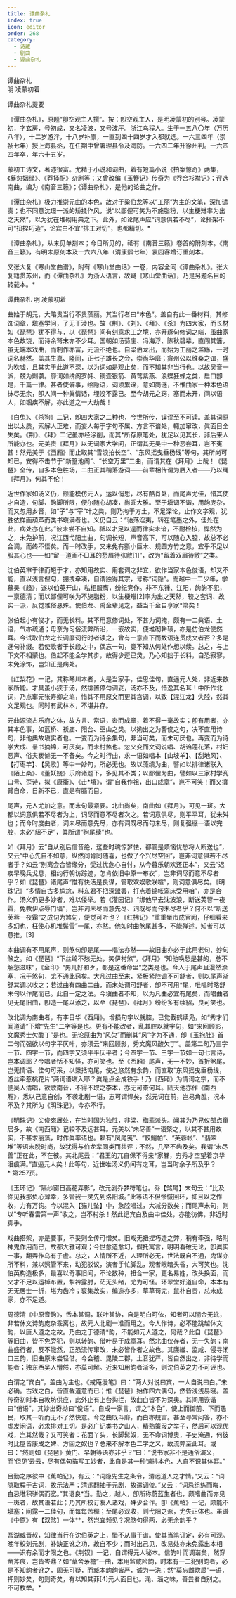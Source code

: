 ```yaml
---
title: 谭曲杂札
index: true
icon: editor
order: 268
category:
  - 诗藏
  - 剧曲
  - 谭曲杂札
---
```


谭曲杂札  
明 凌蒙初着  

谭曲杂札提要  
  
《谭曲杂札》，原题“卽空观主人撰”。按：卽空观主人，是明凌蒙初的别号。凌蒙初，字玄房，号初成，又名凌波，又号波厈。浙江乌程人。生于一五八〇年（万历八年），十二岁游泮，十八岁补廪，一直到四十四岁才入都就选。一六三四年（崇祯七年）授上海县丞，在任期中曾署理县令及海防。一六四二年升徐州判。一六四四年卒，年六十五岁。  
  
蒙初工诗文，著述很富。尤精于小说和词曲，着有短篇小说《拍案惊奇》两集，《蓦忽姻缘》、《莽择配》杂剧等；又曾改编《玉簪记》传奇为《乔合衫襟记》；评选南曲，编为《南音三籁》；《谭曲杂札》，是他的论曲之作。  
  
《谭曲杂札》极力推崇元曲的本色，故对于梁伯龙等以“工丽”为主的文笔，深加谴责；也不同意沈璟一派的矫揉作风，说“以鄙俚可笑为不施脂粉，以生梗雉率为出之天然”，以为犹在堆砌用典之下。此外，如论尾声应“词意俱若不尽”，论搭架不可“扭捏巧造”，论宾白不宜“排工对切”，也都精切。\*  

《谭曲杂札》，从未见单刻本；今日所见的，祗有《南音三籁》卷首的附刻本。《南音三籁》，有明末原刻本及一六六八年（清康熙七年）袁园客增订重刻本。  
  
又张大复《寒山堂曲谱》，附有《寒山堂曲话》一卷，内容全同《谭曲杂札》。张大复籍贯苏州，而《谭曲杂札》为浙人语言，故疑《寒山堂曲话》，乃是另题名目的转载本。\*  

谭曲杂札                    明 凌蒙初着  
  
曲始于胡元，大略贵当行不贵藻丽。其当行者曰“本色”。盖自有此一番材料，其修饰词章，塡塞学问，了无干涉也。故《荆》、《刘》、《拜》、《杀》为四大家，而长材如《琵琶》犹不得与，以《琵琶》间有刻意求工之境，亦开琢句修词之端，虽曲家本色故饶，而诗余弩末亦不少耳。国朝如汤菊庄、冯海浮、陈秋碧辈，直闯其籓，虽无端本戏曲，而制作亦富，元派不绝也。自梁伯龙出，而始为工丽之滥觞，一时词名赫然。盖其生嘉、隆间，正七子雄长之会，崇尚华靡；弇州公以维桑之谊，盛为吹嘘，且其实于此道不深，以为词如是观止矣，而不知其非当行也。以故吴音一派，兢为剿袭。靡词如绣阁罗帏、铜壶银箭、黄莺紫燕、浪蝶狂蜂之类，启口卽是，千篇一律。甚者使僻事，绘隐语，词须累诠，意如商谜，不惟曲家一种本色语抹尽无余，卽人间一种眞情话，埋没不露已。至今胡元之窍，塞而未开，间以语人，如锢疾不解，亦此道之一大劫哉！  
  
《白兔》、《杀狗》二记，卽四大家之二种也，今世所传，误谬至不可读。盖其词原出以太质，索解人正难，而妄人每于字句不属、方言不谙处，輙加窜改，眞面目全失矣。《荆》、《拜》二记虽亦经涂削，而其\*所存原笔处，犹足以见其长，非后来人所能办也。元美责《拜月》以无词家大学问，正谓其无吴中一种恶套耳，岂不寃甚！然元美于《西厢》而止取其“雪浪拍长空”、“东风摇曳垂杨线”等句，其所尚可知已，安得不击节于“新篁池阁”、“长空万里”二曲，而谓其在《拜月》上哉！《琵琶》全传，自多本色胜场，二曲正其稍落游词——前辈相传谓为赝入者——乃以绳《拜月》，何其不伦！  

近世作家如汤义仍，颇能模仿元人，运以俏思，尽有酷肖处，而尾声尤佳，惜其使才自造，句脚、韵脚所限，便尔随心胡凑，尚乖大雅。至于塡调不谐，用韵庞杂，而又忽用乡音，如“子”与“宰”叶之类，则乃拘于方土，不足深论，止作文字观，犹胜依样画葫芦而类书塡满者也。义仍自云：“骀荡淫夷，转在笔墨之外，佳处在此，病处亦在此。”彼未尝不自知。祗以才足以逞而律实未谙，不耐检核，悍然为之，未免护前，况江西弋阳土曲，句调长短，声音高下，可以随心入腔，故总不必合调，而终不悟矣。而一时改手，又未免有斵小巨木、规圆方竹之意，宜乎不足以服其心也——如“留一道画不□耳的愁眉待张敞[1]”，改为“留着双眉待敞”之类。  
  
沈伯英审于律而短于才，亦知用故实、用套词之非宜，欲作当家本色俊语，却又不能，直以浅言俚句，掤拽牵凑，自谓独得其宗，号称“词隐”。而越中一二少年，学慕吴《趋》，遂以伯英开山，私相服膺，纷纭竞作。非不东锺、江阳，韵韵不犯，一禀德清；而以鄙俚可咲为不施脂粉，以生梗雉[2]率为出之天然，较之套词、故实一派，反觉雅俗悬殊。使伯龙、禹金辈见之，益当千金自享家\*箒矣！  
  
张伯起小有俊才，而无长料。其不用意修词处，不甚为词掩，颇有一二眞语、土语，气亦疏通；毋奈为习俗流弊所沿，一嵌故实，便堆砌軿辏，亦是仿伯龙使然耳。今试取伯龙之长调靡词行时者读之，曾有一意直下而数语连贯成文者否？多是逐句补缀。若使歌者于长段之中，偶忘一句，竟不知从何处作想以续。总之，与上下文不相蒙也。伯起不能全学其步，故得少逗已灵，乃心知拙于长料，自恐寂寥，未免涂饰，岂知正是病处。  
  
《红梨花》一记，其称琴川本者，大是当家手，佳思佳句，直逼元人处，非近来数家所能。才具虽小狭于汤，然排置停匀调妥，汤亦不及，惜逸其名耳！中所作北词，乃点窜元张寿卿之笔，惜其不用原文而更其宫调，以致【混江龙】失腔，然其文足观也。同时有武林本，不堪并存。  
  
元曲源流古乐府之体，故方言、常语，沓而成章，着不得一毫故实；卽有用者，亦其本色事，如蓝桥、袄庙、阳台、巫山之类。以拗出之为警俊之句，决不直用诗句，非他典故塡实者也。一变而为诗余集句，非当可矣，而未可厌也。再变而为诗学大成、羣书摘锦，可厌矣，而未村煞也。忽又变而文词说唱、胡诌莲花落，村妇恶声、俗夫亵谑无一不备矣。今之时行曲，求一语如唱本【山坡羊】、【刮地风】、【打枣竿】、【吴歌】等中一妙句，所必无也。故以藻缋为曲，譬如以排律诸联入《陌上桑》、《董妖娆》乐府诸题下，多见其不类；以鄙俚为曲，譬如以三家村学究口号、歪诗，拟《康衢》、《击\*壤》，谓“自我作祖，出口成章”，岂不可笑！而又攘臂自命，日新不已，直是有腼而目。  

尾声，元人尤加之意。而末句最紧要。北曲尚矣，南曲如《拜月》，可见一斑。大都以词意俱若不尽者为上，词尽而意不尽者次之。若词意俱尽，则平平耳，犹未舛也；而今时度曲者，词未尽而意先尽，亦有词既尽而句未尽，则复强缀一语以完腔，未必“貂不足”，眞所谓“狗尾续”也。  
  
如《拜月》云“自从别后信音绝，这些时魂惊梦怯，都管是烦恼忧愁将人断送也”，又云“中心先自不如意，纵然间肯同随喜，也做了个兴尽空回”，岂非词意俱若不尽者乎？如云“别离会合皆缘分，受过忧危心自忖，从今暮乐朝欢还正本”，又云“迟疾早晚兵戈息，相约行朝访踪迹，怎肯依旧中原一布衣”，岂非词尽而意不尽者乎？如《琵琶》诸尾声“惟有快活是良谋，管取欢娱歌咲喧”，则词意俱尽矣。《明珠记》“多情自古多尴尬，料东君不把深盟罢，打点着锦帐鸾床受用咱”，亦是合作。汤义仍更多妙者，难以偻举。若《灌园记》“绑他早去沈波浪，断送芙蓉一夜霜，免教伊点辱门墙”，岂非词未尽而意先尽、词既尽而句未尽者乎？何不以“断送芙蓉一夜霜”之成句为煞句，便觉可听也？《红拂记》“重重蜃市成官阙，仔细看来多幻也，枉使心机堆鬓雪”一尾，亦然。他如时曲煞尾甚多，不能殚述。知者可以意推。[3]  

本曲调有不用尾声，则煞句卽是尾——唱法亦然——故旧曲亦必于此用老句、妙句煞之。如《琵琶》“下丝纶不愁无处，笑伊村煞”，《拜月》“知他唤愁是甚的，总不解愁滋味”，《金印》“男儿好和歹，都是这番命里”之类是也。今人于尾声且漫然涂塞，况于煞句，尤不通此窍矣。大凡过曲至末，紧板紧腔调不可舒者，则以尾声渐舒其调以收之；若过曲有四曲二曲，而末处调可舒者，卽不可用\*尾，唯唱时略舒末句以作尾而已。此自一定之法。今塡曲者不知，以为凡曲必宜有尾矣，而唱曲者见无尾旧曲，卽造一尾以添之，以至《琵琶》、《拜月》纷纷多有续貂，良可笑也。  

改北调为南曲者，有李日华《西厢》。增损句字以就腔，已觉截鹤续凫，如“秀才们闻道请”下增“先生”二字等是也。更有不能改者，乱其腔以就字句，如“来回顾影，文魔秀士欠酸丁”是也。无论原曲为“风欠”而删其“风”字为不通，卽《玉抱肚》首二句而强欲以句字平仄叶，亦须云“来回顾影，秀文魔风酸欠丁”。盖第二句乃三字一节、四字一节，而四字又须平平仄平者；今四字一节、三字一节如一句七言诗，岂本调耶？今唱者恬不知怪，亦可笑也。至《西厢》尾声，无一不妙，首折煞尾，岂无情语、佳句可采，以檃括南尾，使之悠然有余韵，而直取“东风摇曳垂杨线，游丝牵惹桃花片”两词语塡入耶？眞是点金成铁手！乃《西厢》为情词之宗，而不便吴人清唱，欲歌南音，不得不取之李本，亦无可柰何耳。陆天池亦作《南西厢》，悉以己意自创，不袭北剧一语，志可谓悍矣，然元词在前，岂易角胜，况本不及？其所为《明珠记》，今亦不行。  
  
《明珠记》尖俊宛展处，在当时固为独胜，非梁、梅辈派头。闻其为乃兄仪部点窜居多，故《南西厢》记较不及远甚耳。元美以“未尽善”一语槩之，以其不甚用故实，不甚求丽藻，时作眞率语也。赖有“凤尾笺”、“鲛鮹帕”、“芙蓉帐”、“翡翠堆”等语未脱时尚，故犹得与伯龙辈同类而共评；不然，几至不齿及矣。我谓“未尽善”正在此，不在彼。其北尾云：“君王的兀自保不得亲\*家眷，穷秀才空望着京华泪痕满。”直逼元人矣！此等句，近世唯汤义仍间有之耳，岂当时余子所及乎？  
\* 第257页。  
  
《玉环记》“隔纱窗日高花弄影”，改元剧乔梦符笔也。乔【煞尾】末句云：“比及你见我那负心薄幸，多管我一灵先到洛阳城。”此等语不但惨慽回环，抑且以之作收，力有万钧。今以混入【猫儿坠】中，急腔唱过，大减分数矣；而尾声末句，则以“专听春雷第一声”收之，岂不村杀！然此记宾白及曲中佳处，亦能彷佛，非近时脚手。  
  
戏曲搭架，亦是要事，不妥则全传可憎矣。旧戏无扭捏巧造之弊，稍有牵强，略附神鬼作用而已，故都大雅可观；今世愈造愈幻，假托寓言，明明看破无论，卽眞实一事，翻弄作乌有子虚。总之，人情所不近，人理所必无，世法既自不通，鬼谋亦所不料，兼以照管不来，动犯驳议，演者手忙脚乱，观者眼暗头昏，大可笑也。沈伯英构造极多，最喜以奇事旧闻，不论数种，扭合一家，更名易姓，改头换面，而又才不足以运棹布置，掣衿露肘，茫无头绪，尤为可怪。环翠堂好道自命，本本有无无居士一折，堪为齿冷；裒集故实，编造亦多，草草苟完，鼠朴自贵，总未成家，亦不足道。  
  
周德清《中原音韵》，舌本甚调，联叶甚协，自是明白可依，知者可以闇合无讹，非若休文诗韵庞杂乖离也，故元人北剧一准而用之。今人作诗，必不能跳越休文韵，以唐人遵之之故。乃曲之于德清\*韵，不能如元人遵之，何哉？此自《琵琶》等旧曲，皆不免旁犯，则以转韵、借叶易于成章耳。然北曲仅存者，无一失韵；南曲盛行者，反不能然，正恐流传窜改，未必皆作者之故也。其廉纎、监咸、侵寻闭口三韵，旧曲原未尝轻借。今会稽、毘陵二郡，土音犹严，皆自然出之，非待学而能者；独东西吴人懵然，亦莫可解。近来知用韵者渐多，则沈伯英之力不可诬也。  

白谓之“宾白”，盖曲为主也。《戒庵漫笔》曰：“两人对说曰宾，一人自说曰白。”未必确。古戏之白，皆直截道意而已；惟《琵琶》始作四六偶句，然皆浅浅易晓。盖传奇初时本自教坊供应，此外止有上台抅拦，故曲白皆不为深奥。其间用诙谐曰“俏语”，其妙出奇拗曰“俊语”。自成一家言，谓之“本色”，使上而御前、下而愚民，取其一听而无不了然快意。今之曲既斗靡，而白亦兢富。甚至寻常问答，亦不虚发闲语，必求排对工切。是必广记类书之山人，精熟策叚之举子，然后可以观优戏，岂其然哉？又可笑者：花面丫头，长脚髯奴，无不命词博奥，子史淹通，何彼时比屋皆康成之婢、方回之奴也？总来不解本色二字之义，故流弊至此耳。或曰：“然则如《琵琶》黄门、早朝等语亦非乎？”曰：“说书家非不是通俗演义，而‘但见’云云，尽有偶句描写工妙者，此自是其一种铺排本色，人自不识其体耳。”  
  
吕勤之序彼中《蕉帕记》，有云：“词隐先生之条令，清远道人之才情。”又云：“词隐取程于古词，故示法严；清逺翻抽于元剧，故遣调俊。”又云：“词忌组练而晦，白忌堆积骈偶而宽。”其语良\*当。勤之，越人，卽所称蔚蓝生者也，颇嗜曲而亦见一斑者，故其语若此；乃其所校订友人诸戏，殊少合作。卽《蕉帕》一记，颇能不塡塞；间露一二佳句，而每每苦穉；至尾必双收，则弋阳之派，尤失正体也。虽谱《中原》有【双煞】一体\*\*，然岂宜频见？况煞句得两，必无余韵乎？  

吾湖臧晋叔，知律当行在沈伯英之上，惜不从事于谱。使其当笔订定，必有可观。晚年校刻元剧，补缺正讹之功，故自不少；而时出己见，改易处亦未免露出本相——识有余而才限之也。《荆钗》一记，自谓得元人秘本。信韵叶而调谐矣，然穿凿斧痕，岂皆岑鼎？如“草舍茅檐”一曲，本用监咸险韵，时本有一二犯别韵者，必是不知韵者讹之，固无可疑，而臧本韵韵皆严，诚为一洗；然“莫忘雌炊扊”一语，押则妙矣，句则奇矣，有以知其菲[4]元人面目也。渑、淄之味，善尝者自别之。不可枚举。\*  
